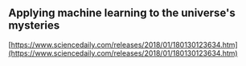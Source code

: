 ## Applying machine learning to the universe's mysteries
  
  [https://www.sciencedaily.com/releases/2018/01/180130123634.htm](https://www.sciencedaily.com/releases/2018/01/180130123634.htm)